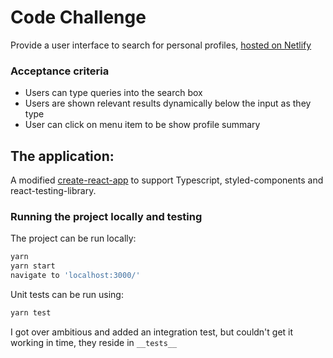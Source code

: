 # Code Challenge

Provide a user interface to search for personal profiles, [hosted on Netlify](https://heuristic-payne-e7c413.netlify.app/)

### Acceptance criteria
* Users can type queries into the search box
* Users are shown relevant results dynamically below the input as they type
* User can click on menu item to be show profile summary

## The application:

A modified [create-react-app](https://facebook.github.io/create-react-app/) to support Typescript, styled-components and  react-testing-library.

### Running the project locally and testing

The project can be run locally:

```sh
yarn
yarn start
navigate to 'localhost:3000/'
```

Unit tests can be run using:

 
```sh
yarn test
```


I got over ambitious and added an integration test, but couldn't get it working in time, they reside in `__tests__` 
